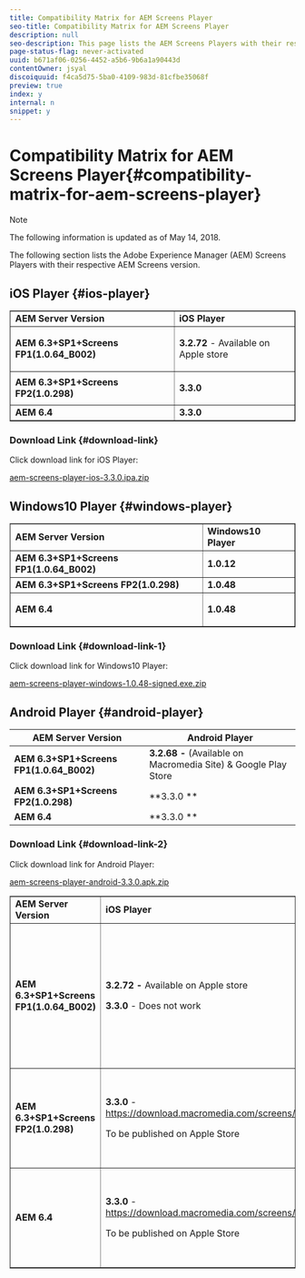 ```yaml
---
title: Compatibility Matrix for AEM Screens Player
seo-title: Compatibility Matrix for AEM Screens Player
description: null
seo-description: This page lists the AEM Screens Players with their respective AEM Screens version.
page-status-flag: never-activated
uuid: b671af06-0256-4452-a5b6-9b6a1a90443d
contentOwner: jsyal
discoiquuid: f4ca5d75-5ba0-4109-983d-81cfbe35068f
preview: true
index: y
internal: n
snippet: y
---
```


# Compatibility Matrix for AEM Screens Player{#compatibility-matrix-for-aem-screens-player}

>[!NOTE]
>
>The following information is updated as of May 14, 2018.

The following section lists the Adobe Experience Manager (AEM) Screens Players with their respective AEM Screens version.

## iOS Player {#ios-player}

<table border="1" cellpadding="1" cellspacing="0" width="100%"> 
 <tbody>
  <tr>
   <td><strong>AEM Server Version</strong></td> 
   <td><strong>iOS Player</strong></td> 
  </tr>
  <tr>
   <td><strong>AEM 6.3+SP1+Screens FP1(1.0.64_B002)</strong></td> 
   <td><p><strong>3.2.72</strong> - Available on Apple store</p> <p> </p> </td> 
  </tr>
  <tr>
   <td><strong><strong>AEM 6.3+SP1+Screens FP2(1.0.298)</strong></strong></td> 
   <td><p><strong>3.3.0</strong> </p> <p> </p> </td> 
  </tr>
  <tr>
   <td><strong>AEM 6.4</strong></td> 
   <td><strong>3.3.0</strong> </td> 
  </tr>
 </tbody>
</table>

### Download Link {#download-link}

Click download link for iOS Player:

[aem-screens-player-ios-3.3.0.ipa.zip](assets/aem-screens-player-ios-330ipa.zip)

## Windows10 Player {#windows-player}

<table border="1" cellpadding="1" cellspacing="0" width="100%"> 
 <tbody>
  <tr>
   <td><strong>AEM Server Version</strong></td> 
   <td><strong>Windows10 Player</strong></td> 
  </tr>
  <tr>
   <td><strong>AEM 6.3+SP1+Screens FP1(1.0.64_B002)</strong></td> 
   <td><strong>1.0.12</strong><br /> </td> 
  </tr>
  <tr>
   <td><strong><strong>AEM 6.3+SP1+Screens FP2(1.0.298)</strong></strong></td> 
   <td><strong>1.0.48 </strong></td> 
  </tr>
  <tr>
   <td><strong>AEM 6.4</strong></td> 
   <td><p><strong>1.0.48 </strong></p> </td> 
  </tr>
 </tbody>
</table>

<!-- 

Comment Type: annotation
Last Modified By: jsyal
Last Modified Date: 2018-05-14T10:23:05.555-0400

Once we decide, on macromedia (whether to keep these links public or not), I'll remove from here. -Jyotika

 -->

<!-- 

Comment Type: annotation
Last Modified By: dantipa
Last Modified Date: 2018-05-23T05:26:01.209-0400

Could we link the versions directly to download? So the visitor does not need to go on the macromedia page.

 -->

<!-- 

Comment Type: annotation
Last Modified By: dantipa
Last Modified Date: 2018-05-23T05:27:48.783-0400

I am not sure anymore, but will the iOS app stay in the AppStore (please check with Jim) after we had issues releasing due to Apple's comments

 -->

### Download Link {#download-link-1}

Click download link for Windows10 Player:

[aem-screens-player-windows-1.0.48-signed.exe.zip](assets/aem-screens-player-windows-1048-signedexe.zip)

## Android Player {#android-player}

| **AEM Server Version** |**Android Player** |
|---|---|
| **AEM 6.3+SP1+Screens FP1(1.0.64_B002)** |**3.2.68 -** (Available on Macromedia Site) & Google Play Store |
| ****AEM 6.3+SP1+Screens FP2(1.0.298)**** |**3.3.0 ** |
| **AEM 6.4** |**3.3.0 ** |

<!-- 

Comment Type: annotation
Last Modified By: jsyal
Last Modified Date: 2018-05-14T10:23:05.555-0400

Once we decide, on macromedia (whether to keep these links public or not), I'll remove from here. -Jyotika

 -->

<!-- 

Comment Type: annotation
Last Modified By: dantipa
Last Modified Date: 2018-05-23T05:26:01.209-0400

Could we link the versions directly to download? So the visitor does not need to go on the macromedia page.

 -->

<!-- 

Comment Type: annotation
Last Modified By: dantipa
Last Modified Date: 2018-05-23T05:27:48.783-0400

I am not sure anymore, but will the iOS app stay in the AppStore (please check with Jim) after we had issues releasing due to Apple's comments

 -->

### Download Link {#download-link-2}

Click download link for Android Player:

[aem-screens-player-android-3.3.0.apk.zip](assets/aem-screens-player-android-330apk.zip)

<table border="1" cellpadding="1" cellspacing="0" width="100%"> 
 <tbody>
  <tr>
   <td><strong>AEM Server Version</strong></td> 
   <td><strong>iOS Player</strong></td> 
   <td><strong>Windows10 Player</strong></td> 
   <td><strong>Chrome OS Player</strong><br /> </td> 
   <td><strong>Android Player</strong></td> 
  </tr>
  <tr>
   <td><strong>AEM 6.3+SP1+Screens FP1(1.0.64_B002)</strong></td> 
   <td><p><strong>3.2.72 - </strong>Available on Apple store</p> <p><strong>3.3.0</strong> - Does not work</p> <p> </p> </td> 
   <td><strong>1.0.12</strong> - (Available on Macromedia)</td> 
   <td><p><strong>1.0.30 -</strong> Available on Chrome Store.</p> <p>Not Supported with Feature Pack1</p> </td> 
   <td><strong>3.2.68 -</strong> (Available on Macromedia Site) &amp; Google Play Store</td> 
  </tr>
  <tr>
   <td><strong><strong>AEM 6.3+SP1+Screens FP2(1.0.298)</strong></strong></td> 
   <td><p><strong>3.3.0</strong> - <a href="https://download.macromedia.com/screens/">https://download.macromedia.com/screens/</a></p> <p>To be published on Apple Store</p> <p> </p> </td> 
   <td><strong>1.0.48 -</strong> <a href="https://download.macromedia.com/screens/">https://download.macromedia.com/screens/</a></td> 
   <td><p><strong>1.0.42 - </strong></p> <p>To be Published on Chrome Store</p> </td> 
   <td><strong>3.3.0 - </strong><a href="https://download.macromedia.com/screens/">https://download.macromedia.com/screens/</a></td> 
  </tr>
  <tr>
   <td><strong>AEM 6.4</strong></td> 
   <td><p><strong>3.3.0</strong> - <a href="https://download.macromedia.com/screens/">https://download.macromedia.com/screens/</a></p> <p>To be published on Apple Store</p> </td> 
   <td><p><strong>1.0.48 -</strong><br /> </p> <p><a href="https://download.macromedia.com/screens/">https://download.macromedia.com/screens/</a></p> </td> 
   <td><p><strong>1.0.42 - </strong></p> <p>To be Published on Chrome Store</p> </td> 
   <td><strong>3.3.0 - </strong><a href="https://download.macromedia.com/screens/">https://download.macromedia.com/screens/</a></td> 
  </tr>
 </tbody>
</table>

<!-- 

Comment Type: annotation
Last Modified By: jsyal
Last Modified Date: 2018-05-14T10:23:05.555-0400

Once we decide, on macromedia (whether to keep these links public or not), I'll remove from here. -Jyotika

 -->

<!-- 

Comment Type: annotation
Last Modified By: dantipa
Last Modified Date: 2018-05-23T05:27:48.783-0400

I am not sure anymore, but will the iOS app stay in the AppStore (please check with Jim) after we had issues releasing due to Apple's comments

 -->

